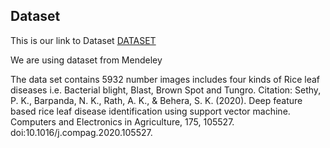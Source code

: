 ## Dataset

This is our link to Dataset [DATASET](https://data.mendeley.com/datasets/fwcj7stb8r/1)

We are using dataset from Mendeley

The data set contains  5932 number images includes four kinds of Rice leaf diseases i.e. Bacterial blight, Blast, Brown Spot and Tungro.
Citation: Sethy, P. K., Barpanda, N. K., Rath, A. K., & Behera, S. K. (2020). Deep feature based rice leaf disease identification using support vector machine. Computers and Electronics in Agriculture, 175, 105527. doi:10.1016/j.compag.2020.105527. 
